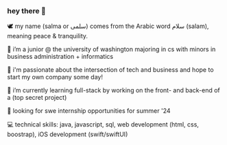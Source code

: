 ### hey there 👋
🕊 my name (salma or سلمى) comes from the Arabic word سلام (salam), meaning peace & tranquility.

💜 i’m a junior @ the university of washington majoring in cs with minors in business administration + informatics

🔬 i'm passionate about the intersection of tech and business and hope to start my own company some day!

🌱 i’m currently learning full-stack by working on the front- and back-end of a (top secret project)

👀 looking for swe internship opportunities for summer '24


💻 technical skills: java, javascript, sql, web development (html, css, boostrap), iOS development (swift/swiftUI)
